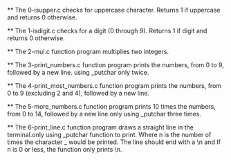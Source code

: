 ** The 0-isupper.c checks for uppercase character. Returns 1 if uppercase and returns 0 otherwise.

** The 1-isdigit.c checks for a digit (0 through 9). Returns 1 if digit and returns 0 otherwise.

** The 2-mul.c function program multiplies two integers.

** The 3-print_numbers.c function program prints the numbers, from 0 to 9, followed by a new line. using _putchar only twice.

** The 4-print_most_numbers.c function program prints the numbers, from 0 to 9 (excluding 2 and 4), followed by a new line.

** The 5-more_numbers.c function program prints 10 times the numbers, from 0 to 14, followed by a new line.only using _putchar three times.

** The 6-print_line.c function program draws a straight line in the terminal.only using _putchar function to print.  Where n is the number of times the character _ would be printed. The line should end with a \n and If n is 0 or less, the function only prints \n.
